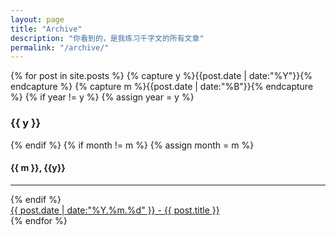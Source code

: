 ```yaml
---
layout: page
title: "Archive"
description: "你看到的，是我练习千字文的所有文章"
permalink: "/archive/"
---
```


<div>
{% for post in site.posts %}
{% capture y %}{{post.date | date:"%Y"}}{% endcapture %}
{% capture m %}{{post.date | date:"%B"}}{% endcapture %}
{% if year != y %}
{% assign year = y %}
<h3 class="subsection" id="{{ y }}">{{ y }}</h3>
{% endif %}
{% if month != m %}
{% assign month = m %}
<h4 class="subsection" id="{{ m }}-{{ y }}">{{ m }}, {{y}}</h4>
<hr />
{% endif %}
<div>
  <span style="float: left;" class="item">
    <a href="{{ post.url }}" title="{{ post.title }}"><time datetime="{{ post.date | date_to_xmlschema }}">{{ post.date | date:"%Y.%m.%d" }}</time> - {{ post.title }}</a>
  </span>
</div>
<div style="clear: both;"></div>
{% endfor %}
</div>
